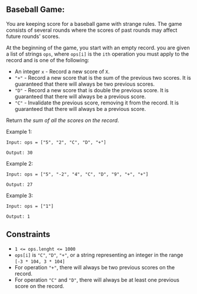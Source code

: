 ## Baseball Game:

You are keeping score for a baseball game with strange rules. The game consists of several rounds where the scores of past rounds may affect future rounds' scores.

At the beginning of the game, you start with an empty record. you are given a list of strings `ops`, where `ops[i]` is the `ith` operation you must apply to the record and is one
of the following:

- An integer `x` - Record a new score of `X`.
- `"+"` - Record a new score that is the sum of the previous two scores. It is guaranteed that there will always be two previous scores.
- `"D"` - Record a new score that is double the previous score. It is guaranteed that there will always be a previous score.
- `"C"` - Invalidate the previous score, removing it from the record. It is guaranteed that there will always be a previous score.

Return *the sum of all the scores on the record*.

Example 1:

`Input: ops = ["5", "2", "C", "D", "+"]`

`Output: 30`

Example 2:

`Input: ops = ["5", "-2", "4", "C", "D", "9", "+", "+"]`

`Output: 27`

Example 3:

`Input: ops = ["1"]`

`Output: 1`


## Constraints

- `1 <= ops.lenght <= 1000`
- `ops[i]` is `"C"`, `"D"`, `"+"`, or a string representing an integer in the range `[-3 * 104, 3 * 104]`
- For operation `"+"`, there will always be two previous scores on the record.
- For operation `"C"` and `"D"`, there will always be at least one previous score on the record.
